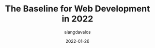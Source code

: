 ---
author: alangdavalos
date: 2022-01-26
permalink: false
publisher: line_dev_en
tags:
  - development
target_url: https://engineering.linecorp.com/en/blog/the-baseline-for-web-development-in-2022/
title: The Baseline for Web Development in 2022
---